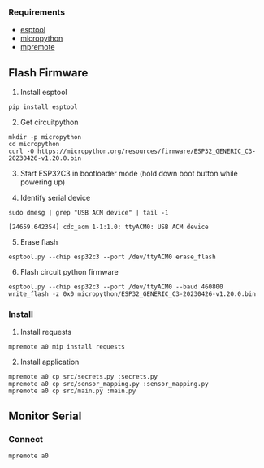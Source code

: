 ### Requirements

* [esptool](https://pypi.org/project/esptool/)
* [micropython]( https://micropython.org/download/esp32c3/)
* [mpremote](https://github.com/dhylands/rshell)


## Flash Firmware

1. Install esptool

```
pip install esptool
```

2. Get circuitpython

```
mkdir -p micropython
cd micropython
curl -O https://micropython.org/resources/firmware/ESP32_GENERIC_C3-20230426-v1.20.0.bin
```

3. Start ESP32C3 in bootloader mode (hold down boot button while powering up)

4. Identify serial device

```
sudo dmesg | grep "USB ACM device" | tail -1
```

```
[24659.642354] cdc_acm 1-1:1.0: ttyACM0: USB ACM device
```

5. Erase flash

```
esptool.py --chip esp32c3 --port /dev/ttyACM0 erase_flash
```

6. Flash circuit python firmware

```
esptool.py --chip esp32c3 --port /dev/ttyACM0 --baud 460800 write_flash -z 0x0 micropython/ESP32_GENERIC_C3-20230426-v1.20.0.bin
```

### Install

1. Install requests

```
mpremote a0 mip install requests
```

2. Install application

```
mpremote a0 cp src/secrets.py :secrets.py
mpremote a0 cp src/sensor_mapping.py :sensor_mapping.py
mpremote a0 cp src/main.py :main.py
```

## Monitor Serial

### Connect

```
mpremote a0
```

